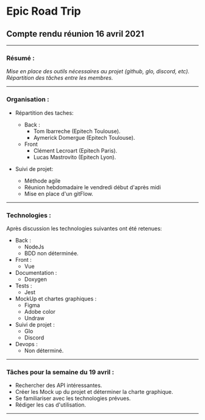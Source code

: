 
# Epic Road Trip

## Compte rendu réunion 16 avril 2021
---
### Résumé :

*Mise en place des outils nécessaires au projet (github, glo, discord, etc). Répartition des tâches entre les membres.*

---

### Organisation :

* Répartition des taches:
  * Back :
    * Tom Ibarreche (Epitech Toulouse).
    * Aymerick Domergue (Epitech Toulouse).
  * Front
    * Clément Lecroart (Epitech Paris).
    * Lucas Mastrovito (Epitech Lyon).

* Suivi de projet:
  * Méthode agile
  * Réunion hebdomadaire le vendredi début d'après midi
  * Mise en place d'un gitFlow.

---

### Technologies :

Après discussion les technologies suivantes ont été retenues:

* Back :
  * NodeJs
  * BDD non déterminée.
* Front :
  * Vue
* Documentation :
  * Doxygen
* Tests :
  * Jest
* MockUp et chartes graphiques :
  * Figma
  * Adobe color
  * Undraw
* Suivi de projet :
  * Glo
  * Discord
* Devops :
  * Non déterminé.

---

### Tâches pour la semaine du 19 avril :

* Rechercher des API intéressantes.
* Créer les Mock up du projet et déterminer la charte graphique.
* Se familiariser avec les technologies prévues.
* Rédiger les cas d'utilisation.

---
